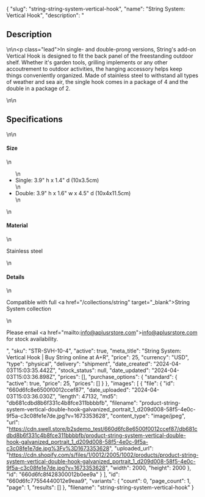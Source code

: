 {
  "slug": "string-string-system-vertical-hook",
  "name": "String System: Vertical Hook",
  "description": "<h2>Description</h2>\n<!-- split -->\n<p class=\"lead\">In single- and double-prong versions, String's add-on Vertical Hook is designed to fit the back panel of the freestanding outdoor shelf. Whether it's garden tools, grilling implements or any other accoutrement to outdoor activities, the hanging accessory helps keep things conveniently organized. Made of stainless steel to withstand all types of weather and sea air, the single hook comes in a package of 4 and the double in a package of 2. </p>\n<!-- split -->\n<h2>Specifications</h2>\n<!-- split -->\n<h4>Size</h4>\n<ul>\n<li><span>Single: 3.9\" h x 1.4\" d (10x3.5cm)</span></li>\n<li><span>Double: 3.9\" h x 1.6\" w x 4.5\" d (10x4x11.5cm)</span></li>\n</ul>\n<h4>Material</h4>\n<p><span>Stainless steel</span></p>\n<h4>Details</h4>\n<p>Compatible with full <a href=\"/collections/string\" target=\"_blank\">String System collection</a></p>\n<p>Please email <a href=\"mailto:info@aplusrstore.com\">info@aplusrstore.com</a> for stock availability.</p>",
  "sku": "STR-SVH-10-4",
  "active": true,
  "meta_title": "String System: Vertical Hook | Buy String online at A+R",
  "price": 25,
  "currency": "USD",
  "type": "physical",
  "delivery": "shipment",
  "date_created": "2024-04-03T15:03:35.442Z",
  "stock_status": null,
  "date_updated": "2024-04-03T15:03:36.898Z",
  "prices": [],
  "purchase_options": {
    "standard": {
      "active": true,
      "price": 25,
      "prices": []
    }
  },
  "images": [
    {
      "file": {
        "id": "660d6fc8e6500f0012ccef87",
        "date_uploaded": "2024-04-03T15:03:36.030Z",
        "length": 47132,
        "md5": "db681cdbd8b6f331c4b8fce311bbbbfb",
        "filename": "product-string-system-vertical-double-hook-galvanized_portrait_1_d209d008-58f5-4e0c-9f5a-c3c08fe1e7de.jpg?v=1673353628",
        "content_type": "image/jpeg",
        "url": "https://cdn.swell.store/b2sdemo_test/660d6fc8e6500f0012ccef87/db681cdbd8b6f331c4b8fce311bbbbfb/product-string-system-vertical-double-hook-galvanized_portrait_1_d209d008-58f5-4e0c-9f5a-c3c08fe1e7de.jpg%3Fv%3D1673353628",
        "uploaded_url": "https://cdn.shopify.com/s/files/1/0012/2005/1002/products/product-string-system-vertical-double-hook-galvanized_portrait_1_d209d008-58f5-4e0c-9f5a-c3c08fe1e7de.jpg?v=1673353628",
        "width": 2000,
        "height": 2000
      },
      "id": "660d6fc8f428300012b0ee9a"
    }
  ],
  "id": "660d6fc77554440012e9eaa9",
  "variants": {
    "count": 0,
    "page_count": 1,
    "page": 1,
    "results": []
  },
  "filename": "string-string-system-vertical-hook"
}